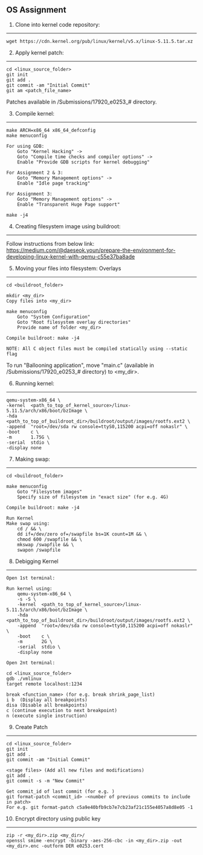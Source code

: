 
OS Assignment
-------------------------------------------------------------


1) Clone into kernel code repository:
-------------------------------------------------------------

	wget https://cdn.kernel.org/pub/linux/kernel/v5.x/linux-5.11.5.tar.xz


2) Apply kernel patch:
-------------------------------------------------------------

	cd <linux_source_folder>
	git init
	git add .
	git commit -am "Initial Commit"
	git am <patch_file_name>

Patches available in /Submissions/17920_e0253_# directory.


3) Compile kernel:
-------------------------------------------------------------

	make ARCH=x86_64 x86_64_defconfig
	make menuconfig

	For using GDB:
		Goto "Kernel Hacking" -> 
		Goto "Compile time checks and compiler options" -> 
		Enable "Provide GDB scripts for kernel debugging"

	For Assignment 2 & 3:
		Goto "Memory Management options" ->
		Enable "Idle page tracking"

	For Assignment 3:
		Goto "Memory Management options" ->
		Enable "Transparent Huge Page support"

	make -j4


4) Creating filesystem image using buildroot:
-------------------------------------------------------------

Follow instructions from below link:
	https://medium.com/@daeseok.youn/prepare-the-environment-for-developing-linux-kernel-with-qemu-c55e37ba8ade


5) Moving your files into filesystem: Overlays
-------------------------------------------------------------
	
	cd <buildroot_folder>

	mkdir <my_dir>
	Copy files into <my_dir>

	make menuconfig
		Goto "System Configuration"
		Goto "Root filesystem overlay directories"
		Provide name of folder <my_dir>

	Compile buildroot: make -j4

	NOTE: All C object files must be compiled statically using --static flag

To run "Ballooning application", move "main.c" (available in /Submissions/17920_e0253_# directory) to <my_dir>.


6) Running kernel:
-------------------------------------------------------------

	qemu-system-x86_64 \
	-kernel  <path_to_top_of_kernel_source>/linux-5.11.5/arch/x86/boot/bzImage \
	-hda     <path_to_top_of_buildroot_dir>/buildroot/output/images/rootfs.ext2 \
	-append  "root=/dev/sda rw console=ttyS0,115200 acpi=off nokaslr" \
	-boot    c \
	-m       1.75G \
	-serial  stdio \
	-display none 


7) Making swap:
-------------------------------------------------------------

	cd <buildroot_folder>

	make menuconfig
		Goto "Filesystem images"
		Specify size of filesystem in "exact size" (for e.g. 4G)

	Compile buildroot: make -j4

	Run Kernel
	Make swap using:
		cd / && \
		dd if=/dev/zero of=/swapfile bs=1K count=1M && \
		chmod 600 /swapfile && \
		mkswap /swapfile && \
		swapon /swapfile 


8) Debigging Kernel
-------------------------------------------------------------

	Open 1st terminal:

	Run kernel using:
		qemu-system-x86_64 \
		-s -S \
		-kernel  <path_to_top_of_kernel_source>/linux-5.11.5/arch/x86/boot/bzImage \
		-hda     <path_to_top_of_buildroot_dir>/buildroot/output/images/rootfs.ext2 \
		-append  "root=/dev/sda rw console=ttyS0,115200 acpi=off nokaslr" \
		-boot    c \
		-m       2G \
		-serial  stdio \
		-display none 

	Open 2nt terminal:
	
	cd <linux_source_folder>
	gdb ./vmlinux
	target remote localhost:1234

	break <function_name> (for e.g. break shrink_page_list)
	i b  (Display all breakpoints)
	disa (Disable all breakpoints)
	c (continue execution to next breakpoint)
	n (execute single instruction)


9) Create Patch
-------------------------------------------------------------
	
	cd <linux_source_folder>
	git init
	git add .
	git commit -am "Initial Commit"

	<stage files> (Add all new files and modifications)
	git add .
	git commit -s -m "New Commit"
	
	Get commit_id of last commit (for e.g. )
	git format-patch <commit_id> -<number of previous commits to include in patch>
	For e.g. git format-patch c5a9e40bfb9cb7e7cb23af21c155e4057a8d8e05 -1


10) Encrypt directory using public key
-------------------------------------------------------------

	zip -r <my_dir>.zip <my_dir>/
	openssl smime -encrypt -binary -aes-256-cbc -in <my_dir>.zip -out <my_dir>.enc -outform DER e0253.cert